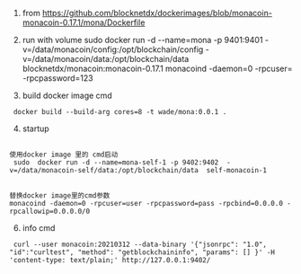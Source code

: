 1. from https://github.com/blocknetdx/dockerimages/blob/monacoin-monacoin-0.17.1/mona/Dockerfile



2. run with volume
 sudo  docker run -d --name=mona -p 9401:9401 -v=/data/monacoin/config:/opt/blockchain/config -v=/data/monacoin/data:/opt/blockchain/data  blocknetdx/monacoin:monacoin-0.17.1   monacoind -daemon=0 -rpcuser= -rpcpassword=123



3. build docker image cmd

```
 docker build --build-arg cores=8 -t wade/mona:0.0.1 .

```


4. startup

```

使用docker image 里的 cmd启动
 sudo  docker run -d --name=mona-self-1 -p 9402:9402  -v=/data/monacoin-self/data:/opt/blockchain/data  self-monacoin-1


替换docker image里的cmd参数
monacoind -daemon=0 -rpcuser=user -rpcpassword=pass -rpcbind=0.0.0.0 -rpcallowip=0.0.0.0/0

```


6. info cmd 

```
 curl --user monacoin:20210312 --data-binary '{"jsonrpc": "1.0", "id":"curltest", "method": "getblockchaininfo", "params": [] }' -H 'content-type: text/plain;' http://127.0.0.1:9402/
```
